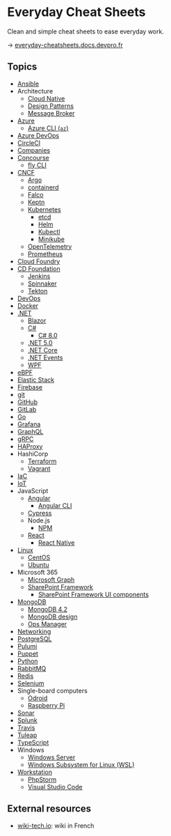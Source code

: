 # Everyday Cheat Sheets

Clean and simple cheat sheets to ease everyday work.

→ [everyday-cheatsheets.docs.devpro.fr](https://everyday-cheatsheets.docs.devpro.fr/)

## Topics

* [Ansible](./docs/ansible.md)
* Architecture
  * [Cloud Native](./docs/cloud-native.md)
  * [Design Patterns](./docs/design-patterns.md)
  * [Message Broker](./docs/message-broker.md)
* [Azure](./docs/azure.md)
  * [Azure CLI (`az`)](./docs/azure-cli.md)
* [Azure DevOps](./docs/azure-devops.md)
* [CircleCI](./docs/circleci.md)
* [Companies](./docs/companies.md)
* [Concourse](./docs/concourse.md)
  * [fly CLI](./docs/fly-cli.md)
* [CNCF](./docs/cncf/cncf.md)
  * [Argo](./docs/cncf/argo.md)
  * [containerd](./docs/cncf/containerd.md)
  * [Falco](./docs/cncf/falco.md)
  * [Keptn](./docs/cncf/keptn.md)
  * [Kubernetes](./docs/cncf/kubernetes.md)
    * [etcd](./docs/cncf/etcd.md)
    * [Helm](./docs/cncf/helm.md)
    * [Kubectl](./docs/cncf/kubectl.md)
    * [Minikube](./docs/cncf/minikube.md)
  * [OpenTelemetry](./docs/cncf/opentelemetry.md)
  * [Prometheus](./docs/cncf/prometheus.md)
* [Cloud Foundry](./docs/cloudfoundry.md)
* [CD Foundation](./docs/cd-foundation/cd-foundation.md)
  * [Jenkins](./docs/cd-foundation/jenkins.md)
  * [Spinnaker](./docs/cd-foundation/spinnaker.md)
  * [Tekton](./docs/cd-foundation/cd-foundation/tekton.md)
* [DevOps](./docs/devops.md)
* [Docker](./docs/docker.md)
* [.NET](./docs/dotnet/dotnet.md)
  * [Blazor](./docs/dotnet/blazor.md)
  * [C#](./docs/dotnet/csharp.md)
    * [C# 8.0](./docs/dotnet/csharp80.md)
  * [.NET 5.0](./docs/dotnet/dotnet50.md)
  * [.NET Core](./docs/dotnet/dotnetcore.md)
  * [.NET Events](./docs/dotnet/dotnetevents.md)
  * [WPF](./docs/dotnet/wpf.md)
* [eBPF](./docs/ebpf.md)
* [Elastic Stack](./docs/elastic-stack.md)
* [Firebase](./docs/firebase.md)
* [git](./docs/git.md)
* [GitHub](./docs/github.md)
* [GitLab](./docs/gitlab.md)
* [Go](./docs/go.md)
* [Grafana](./docs/grafana.md)
* [GraphQL](./docs/graphql.md)
* [gRPC](./docs/grpc.md)
* [HAProxy](./docs/haproxy.md)
* HashiCorp
  * [Terraform](./docs/hashicorp/terraform.md)
  * [Vagrant](./docs/hashicorp/vagrant.md)
* [IaC](./docs/iac.md)
* [IoT](./docs/iot.md)
* JavaScript
  * [Angular](./docs/angular.md)
    * [Angular CLI](./docs/angular-cli.md)
  * [Cypress](./docs/cypress.md)
  * Node.js
    * [NPM](./docs/npm.md)
  * [React](./docs/reactjs.md)
    * [React Native](./docs/react-native.md)
* [Linux](./docs/linux.md)
  * [CentOS](./docs/centos.md)
  * [Ubuntu](./docs/ubuntu.md)
* Microsoft 365
  * [Microsoft Graph](./docs/microsoft-graph.md)
  * [SharePoint Framework](./docs/spfx.md)
    * [SharePoint Framework UI components](./docs/spfx-ui-components.md)
* [MongoDB](./docs/mongodb/mongodb.md)
  * [MongoDB 4.2](./docs/mongodb/mongodb-42.md)
  * [MongoDB design](./docs/mongodb/mongodb-design.md)
  * [Ops Manager](./docs/mongodb/mongodb-opsmanager.md)
* [Networking](./docs/networking.md)
* [PostgreSQL](./docs/postgresql.md)
* [Pulumi](./docs/pulumi.md)
* [Puppet](./docs/puppet.md)
* [Python](./docs/python.md)
* [RabbitMQ](./docs/rabbitmq.md)
* [Redis](./docs/redis.md)
* [Selenium](./docs/selenium.md)
* Single-board computers
  * [Odroid](./docs/odroid.md)
  * [Raspberry Pi](./docs/raspberrypi.md)
* [Sonar](./docs/sonar.md)
* [Splunk](./docs/splunk.md)
* [Travis](./docs/travis.md)
* [Tuleap](./docs/tuleap.md)
* [TypeScript](./docs/typescript.md)
* Windows
  * [Windows Server](./docs/windows-server.md)
  * [Windows Subsystem for Linux (WSL)](./docs/wsl.md)
* [Workstation](./docs/workstation.md)
  * [PhpStorm](./docs/phpstorm.md)
  * [Visual Studio Code](./docs/vs-code.md)

## External resources

* [wiki-tech.io](https://wiki-tech.io/): wiki in French
